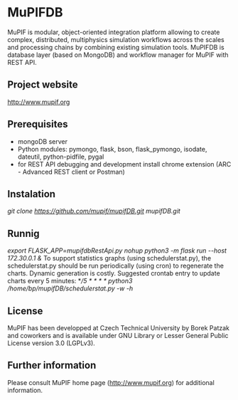 # MuPIFDB 

MuPIF is modular, object-oriented integration platform allowing to create complex, distributed, multiphysics simulation workflows across the scales and processing chains by combining existing simulation tools. MuPIFDB is database layer (based on MongoDB) and workflow manager for MuPIF with REST API.

## Project website
http://www.mupif.org

## Prerequisites
* mongoDB server
* Python modules: pymongo, flask, bson, flask_pymongo, isodate, dateutil, python-pidfile, pygal
* for REST API debugging and development install chrome extension (ARC - Advanced REST client or Postman)

## Instalation
*git clone https://github.com/mupif/mupifDB.git mupifDB.git*

## Runnig
*export FLASK_APP=mupifdbRestApi.py*
*nohup python3 -m flask run --host 172.30.0.1 &*
To support statistics graphs (using schedulerstat.py), the schedulerstat.py should be run periodically (using cron) to regenerate the charts. Dynamic generation is costly. Suggested crontab entry to update charts every 5 minutes:
**/5 * * * * python3 /home/bp/mupifDB/schedulerstat.py -w -h*






## License
MuPIF has been developped at Czech Technical University by Borek Patzak and coworkers and is available under GNU Library or Lesser General Public License version 3.0 (LGPLv3).

## Further information
Please consult MuPIF home page (http://www.mupif.org) for additional information.
